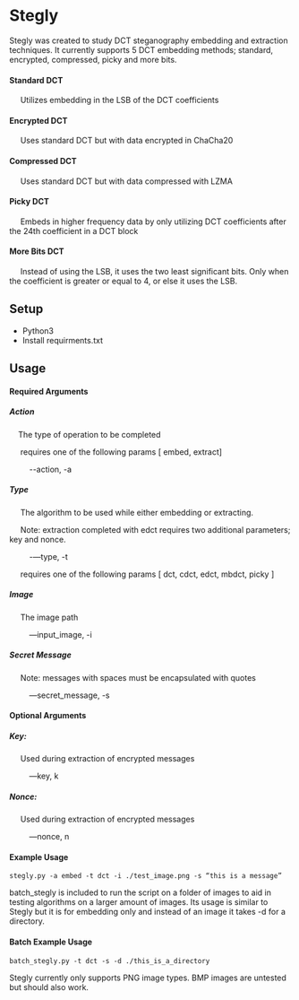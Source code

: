 # Stegly
Stegly was created to study DCT steganography embedding and extraction techniques. It currently supports 5 DCT embedding methods; standard, encrypted, compressed, picky and more bits.

#### Standard DCT
&nbsp;&nbsp;&nbsp;&nbsp; Utilizes embedding in the LSB of the DCT coefficients

#### Encrypted DCT
&nbsp;&nbsp;&nbsp;&nbsp; Uses standard DCT but with data encrypted in ChaCha20

#### Compressed DCT
&nbsp;&nbsp;&nbsp;&nbsp; Uses standard DCT but with data compressed with LZMA

#### Picky DCT
&nbsp;&nbsp;&nbsp;&nbsp; Embeds in higher frequency data by only utilizing DCT coefficients after the 24th coefficient in a DCT block

#### More Bits DCT
&nbsp;&nbsp;&nbsp;&nbsp; Instead of using the LSB, it uses the two least significant bits. Only when the coefficient is greater or equal to 4, or else it uses the LSB.

## Setup

* Python3
* Install requirments.txt

## Usage

#### Required Arguments
##### Action
&nbsp;&nbsp;&nbsp;&nbsp;The type of operation to be completed

&nbsp;&nbsp;&nbsp;&nbsp; requires one of the following params [ embed, extract]

&nbsp;&nbsp;&nbsp;&nbsp;&nbsp;&nbsp;&nbsp;&nbsp; --action, -a
 

##### Type 
&nbsp;&nbsp;&nbsp;&nbsp; The algorithm to be used while either embedding or extracting.

&nbsp;&nbsp;&nbsp;&nbsp; Note: extraction completed with edct requires two additional parameters; key and nonce. 

&nbsp;&nbsp;&nbsp;&nbsp;&nbsp;&nbsp;&nbsp;&nbsp; -—type, -t  

&nbsp;&nbsp;&nbsp;&nbsp; requires one of the following params [ dct, cdct, edct, mbdct, picky ]
##### Image
&nbsp;&nbsp;&nbsp;&nbsp; The image path

&nbsp;&nbsp;&nbsp;&nbsp;&nbsp;&nbsp;&nbsp;&nbsp; —input_image, -i

##### Secret Message
&nbsp;&nbsp;&nbsp;&nbsp; Note: messages with spaces must be encapsulated with quotes

&nbsp;&nbsp;&nbsp;&nbsp;&nbsp;&nbsp;&nbsp;&nbsp; —secret_message, -s

#### Optional Arguments
  ##### Key:
  &nbsp;&nbsp;&nbsp;&nbsp; Used during extraction of encrypted messages
  
  &nbsp;&nbsp;&nbsp;&nbsp;&nbsp;&nbsp;&nbsp;&nbsp; —key, k
##### Nonce:
  &nbsp;&nbsp;&nbsp;&nbsp; Used during extraction of encrypted messages
  
  &nbsp;&nbsp;&nbsp;&nbsp;&nbsp;&nbsp;&nbsp;&nbsp; —nonce, n
#### Example Usage
	stegly.py -a embed -t dct -i ./test_image.png -s “this is a message”

batch_stegly is included to run the script on a folder of images to aid in testing algorithms on a larger amount of images. Its usage is similar to Stegly but it is for embedding only and instead of an image it takes -d for a directory. 
#### Batch Example Usage
 	batch_stegly.py -t dct -s -d ./this_is_a_directory
  
  
Stegly currently only supports PNG image types. BMP images are untested but should also work. 


